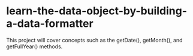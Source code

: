 # learn-the-data-object-by-building-a-data-formatter
 This project will cover concepts such as the getDate(), getMonth(), and getFullYear() methods.
